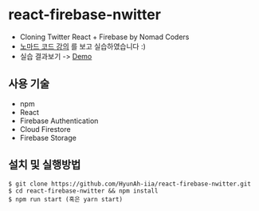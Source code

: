 # react-firebase-nwitter
- Cloning Twitter React + Firebase by Nomad Coders
- [노마드 코드 강의](https://nomadcoders.co/nwitter) 를 보고 실습하였습니다 :)
- 실습 결과보기 -> [Demo](https://hyunah-iia.github.io/react-firebase-nwitter)

사용 기술
---
- npm
- React
- Firebase Authentication
- Cloud Firestore
- Firebase Storage

설치 및 실행방법
---
```
$ git clone https://github.com/HyunAh-iia/react-firebase-nwitter.git
$ cd react-firebase-nwitter && npm install
$ npm run start (혹은 yarn start)
```